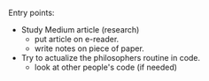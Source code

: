 Entry points:
- Study Medium article (research)
    - put article on e-reader.
    - write notes on piece of paper.
- Try to actualize the philosophers routine in code.
    - look at other people's code (if needed)
